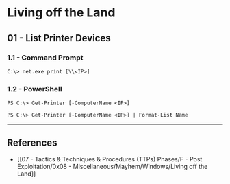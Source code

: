 # Living off the Land

## 01 - List Printer Devices

### 1.1 - Command Prompt

```
C:\> net.exe print [\\<IP>]
```

### 1.2 - PowerShell

```
PS C:\> Get-Printer [-ComputerName <IP>]

PS C:\> Get-Printer [-ComputerName <IP>] | Format-List Name
```

---
## References

- [[07 - Tactics & Techniques & Procedures (TTPs) Phases/F - Post Exploitation/0x08 - Miscellaneous/Mayhem/Windows/Living off the Land]]